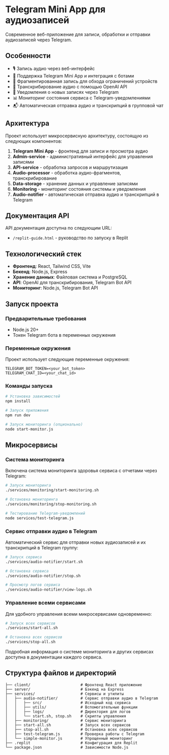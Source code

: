 # Telegram Mini App для аудиозаписей

Современное веб-приложение для записи, обработки и отправки аудиозаписей через Telegram.

## Особенности

- 🎙️ Запись аудио через веб-интерфейс
- 📱 Поддержка Telegram Mini App и интеграция с ботами
- 🔄 Фрагментированная запись для обхода ограничений устройств
- 📝 Транскрибирование аудио с помощью OpenAI API
- 🔔 Уведомления о новых записях через Telegram
- 📊 Мониторинг состояния сервиса с Telegram-уведомлениями
- 📬 Автоматическая отправка аудио и транскрипций в групповой чат

## Архитектура

Проект использует микросервисную архитектуру, состоящую из следующих компонентов:

1. **Telegram Mini App** - фронтенд для записи и просмотра аудио
2. **Admin-service** - административный интерфейс для управления записями
3. **API-service** - обработка запросов и маршрутизация
4. **Audio-processor** - обработка аудио-фрагментов, транскрибирование
5. **Data-storage** - хранение данных и управление записями
6. **Monitoring** - мониторинг состояния системы и уведомления
7. **Audio-notifier** - автоматическая отправка аудио и транскрипций в Telegram

## Документация API

API документация доступна по следующим URL:
- `/replit-guide.html` - руководство по запуску в Replit

## Технологический стек

- **Фронтенд**: React, Tailwind CSS, Vite
- **Бекенд**: Node.js, Express
- **Хранение данных**: Файловая система и PostgreSQL
- **API**: OpenAI для транскрибирования, Telegram Bot API
- **Мониторинг**: Node.js, Telegram Bot API

## Запуск проекта

### Предварительные требования

- Node.js 20+
- Токен Telegram бота в переменных окружения

### Переменные окружения

Проект использует следующие переменные окружения:

```
TELEGRAM_BOT_TOKEN=<your_bot_token>
TELEGRAM_CHAT_ID=<your_chat_id>
```

### Команды запуска

```bash
# Установка зависимостей
npm install

# Запуск приложения
npm run dev

# Запуск мониторинга (опционально)
node start-monitor.js
```

## Микросервисы

### Система мониторинга

Включена система мониторинга здоровья сервиса с отчетами через Telegram:

```bash
# Запуск мониторинга
./services/monitoring/start-monitoring.sh

# Остановка мониторинга
./services/monitoring/stop-monitoring.sh

# Тестирование Telegram-уведомлений
node services/test-telegram.js
```

### Сервис отправки аудио в Telegram

Автоматический сервис для отправки новых аудиозаписей и их транскрипций в Telegram группу:

```bash
# Запуск сервиса
./services/audio-notifier/start.sh

# Остановка сервиса
./services/audio-notifier/stop.sh

# Просмотр логов сервиса
./services/audio-notifier/view-logs.sh
```

### Управление всеми сервисами

Для удобного управления всеми микросервисами одновременно:

```bash
# Запуск всех сервисов
./services/start-all.sh

# Остановка всех сервисов
./services/stop-all.sh
```

Подробная информация о системе мониторинга и других сервисах доступна в документации каждого сервиса.

## Структура файлов и директорий

```
├── client/                      # Фронтенд React приложение
├── server/                      # Бэкенд на Express
├── services/                    # Сервисы и утилиты
│   ├── audio-notifier/          # Сервис отправки аудио в Telegram
│   │   ├── src/                 # Исходный код сервиса
│   │   ├── utils/               # Вспомогательные функции
│   │   ├── logs/                # Директория для логов
│   │   └── start.sh, stop.sh    # Скрипты управления
│   ├── monitoring/              # Сервис мониторинга
│   ├── start-all.sh             # Запуск всех сервисов
│   ├── stop-all.sh              # Остановка всех сервисов
│   ├── test-telegram.js         # Проверка работы с Telegram 
│   └── simple-monitor.js        # Упрощенный мониторинг
├── .replit                      # Конфигурация для Replit
└── package.json                 # Зависимости Node.js
```